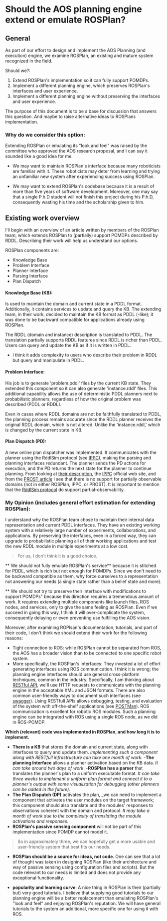 

# Should the AOS planning engine extend or emulate ROSPlan? 
## General 
As part of our effort to design and implement the AOS Planning (and execution) engine, we examine ROSPlan, an existing and mature system recognized in the field. 

Should we?:
1. Extend ROSPlan's implementation so it can fully support POMDPs.
2. Implement a different planning engine, which preserves ROSPlan's interfaces and user experience.
3. Implement a different planning engine without preserving the interfaces and user experience. 

The purpose of this document is to be a base for discussion that answers this question. And maybe to raise alternative ideas to ROSPlans implementation. 

### Why do we consider this option:
Extending ROSPlan or emulating its "look and feel" was raised by the committee who approved the AOS research proposal, and I can say it sounded like a good idea for me.

- We may want to maintain ROSPlan's interface because many roboticists are familiar with it. These roboticists may deter from learning and trying an unfamiliar new system after experiencing success using ROSPlan.

- We may want to extend ROSPlan's codebase because it is a result of more than five years of software development. Moreover, one may say that a single P.h.D student will not finish this project during his P.h.D, consequently wasting his time and the scholarship given to him.

## Existing work overview 
I'll begin with an overview of an article written by members of the ROSPlan team, which extends ROSPlan to (partially) support POMDPs described by RDDL.
Describing their work will help us understand our options.

ROSPlan components are:
- Knowledge Base 
- Problem Interface
- Planner Interface  
- Parsing Interface 
- Plan Dispatch 


#### Knowledge Base (KB):
Is used to maintain the domain and current state in a PDDL format. Additionally, it contains services to update and query the KB. 
The extending team, in their work, decided to maintain the KB format as PDDL (-like); it was done to be backward compatible for applications already using ROSPlan. 

The RDDL (domain and instance) description is translated to PDDL. The translation partially supports RDDL features since RDDL is richer than PDDL. Users can query and update the KB as if it is written in PDDL.
* I think it adds complexity to users who describe their problem in RDDL but query and manipulate in PDDL.

#### Problem Interface:
His job is to generate 'problem.pddl' files by the current KB state. They extended this component so it can also generate 'instance.rddl' files. This additional capability allows the use of deterministic PDDL planners next to probabilistic planners, regardless of how the original problem was described (PDDL or RDDL). 

Even in cases where RDDL domains are not be faithfully translated to PDDL, the planning process remains accurate since the RDDL planner receives the original RDDL domain, which is not altered. Unlike the 'instance.rddl,' which is changed by the current state in KB.

#### Plan Dispatch (PD):
A new online plan dispatcher was implemented. It communicates with the planner using the RddlSim protocol (see [IPPC](https://ipc2018-probabilistic.bitbucket.io/#)), making the parsing and planning interfaces redundant. The planner sends the PD actions for execution, and the PD returns the next state for the planner to continue planning. From looking at [their description](http://kcl-planning.github.io/ROSPlan//tutorials/tutorial_12), the [IPPC](https://ipc2018-probabilistic.bitbucket.io/#) official web site, and from the [PROST article](https://ojs.aaai.org/index.php/ICAPS/article/download/13518/13367)  I see that there is no support for partially observable domains (not in either ROSPlan, IPPC, or PROST).
It is important to mention that the [RddlSim protocol](https://github.com/ssanner/rddlsim/blob/master/PROTOCOL.txt) do support partial-observability.

### My Opinion (includes general effort estimation for extending ROSPlan):

I understand why the ROSPlan team chose to maintain their internal data representation and current PDDL interfaces. They have an existing working system with a relatively large number of experiments, collaborations, and applications. By preserving the interfaces, even in a forced way, they can upgrade to probabilistic planning all of their working applications and test the new RDDL module in multiple experiments at a low cost. 
> For us, I don't think it is a good choice.

** We should not fully emulate ROSPlan's service** because it is stitched for PDDL, which is rich but not enough for POMDPs. Since we don't need to be backward compatible as them, why force ourselves to a representation not answering our needs (a single state rather than a belief state and more).

** We should not try to preserve their interface with modifications to support POMDPs" because this direction requires a tremendous amount of work. It requires extending multiple components like launch files, ROS nodes, and services, only to give the same feeling as ROSPlan. Even if we succeed in going this way, I think it will over-complicate the system, consequently delaying or even preventing use fulfilling the AOS vision.

Moreover, after examining ROPlsan's documentation, tutorials, and part of their code, I don't think we should extend their work for the following reasons:
- Tight connection to ROS: while ROSPlan cannot be separated from ROS, the AOS has a broader vision than to be connected to one specific robot system.
- More specifically, the ROSPlan's interfaces: They invested a lot of effort generating interfaces using ROS communication. I think it is wrong; the planning engine interfaces should use general cross-platform techniques, common in the industry. Specifically, I am thinking about [RESTful API](https://restfulapi.net/), we'll use HTTP requests to communicate with the planning engine in the acceptable XML and JSON formats. There are also common user-friendly ways to document such interfaces (see [swagger](https://swagger.io/docs/specification/about/)). Using RESTfull APIs allows debugging, testing, and evaluation of the system with off-the-shelf applications (see [POSTMan](https://www.postman.com/)). ROS communication is excellent for robotic ROS modules. Such a planning engine can be integrated with ROS using a single ROS node, as we did in ROS-POMDP. 

**Which (relevant) code was implemented in ROSPlan, and how long it is to implement.**  
- **There is a KB** that stores the domain and current state, along with interfaces to query and update them. _Implementing such a component along with RESTfull infrastructure can take one month of work_.
-**The planning Interface** allows a planner activation based on the KB data. _It can take around two days of work_.
 -**ROSPlan has a parser** that translates the planner's plan to a uniform executable format. _It can take three weeks to implement a uniform plan format and connect it to a planner's output with some visualization for debugging (other planners can be added in the future)_.
- **The Plan Dispatch (DP)** activates the plan, _we can need to implement a component that activates the user modules on the target framework; this component should also translate and the modules' responses to observations coherent with the domain and protocol. _It may take a month of work due to the complexity of translating the module activations and responses_.
- **ROSPlan's passive sensing component** will not be part of this implementation since POMDP cannot model it.

> So in approximately three, we can hopefully get a more usable and user-friendly system that best fits our needs. 

- **ROSPlan should be a source for ideas, not code**. One can see that a lot of thought was taken in designing ROSPlan (like their architecture and way of passive sensing using configuration files and scripts). But the code relevant to our needs is limited and does not provide any exceptional functionality. 

- **popularity and learning curve**: A nice thing in ROSPlan is their (partially but) very good tutorials. I believe that supplying good tutorials to our planning engine will be a better replacement than emulating ROSPlan's "look and feel" and enjoying ROSPlan's reputation.
We will have general tutorials to the system an additional, more specific one for using it with ROS. 


